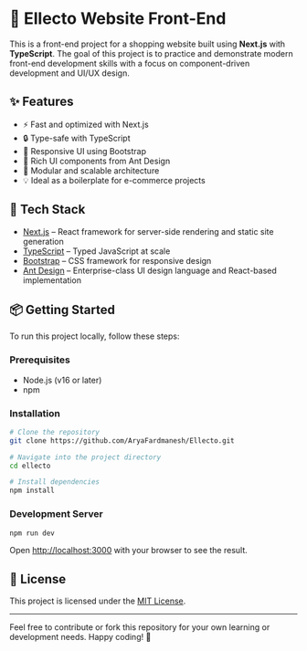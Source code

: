 # 🛒 Ellecto Website Front-End

This is a front-end project for a shopping website built using **Next.js** with **TypeScript**. The goal of this project is to practice and demonstrate modern front-end development skills with a focus on component-driven development and UI/UX design.

## ✨ Features

- ⚡️ Fast and optimized with Next.js
- 🔒 Type-safe with TypeScript
- 🎨 Responsive UI using Bootstrap
- 🧩 Rich UI components from Ant Design
- 🧱 Modular and scalable architecture
- 💡 Ideal as a boilerplate for e-commerce projects

## 🧰 Tech Stack

- [Next.js](https://nextjs.org/) – React framework for server-side rendering and static site generation
- [TypeScript](https://www.typescriptlang.org/) – Typed JavaScript at scale
- [Bootstrap](https://getbootstrap.com/) – CSS framework for responsive design
- [Ant Design](https://ant.design/) – Enterprise-class UI design language and React-based implementation

## 📦 Getting Started

To run this project locally, follow these steps:

### Prerequisites

- Node.js (v16 or later)
- npm

### Installation

```bash
# Clone the repository
git clone https://github.com/AryaFardmanesh/Ellecto.git

# Navigate into the project directory
cd ellecto

# Install dependencies
npm install
````

### Development Server

```bash
npm run dev
```

Open [http://localhost:3000](http://localhost:3000) with your browser to see the result.

## 📄 License

This project is licensed under the [MIT License](LICENSE).

---

Feel free to contribute or fork this repository for your own learning or development needs. Happy coding! 🚀

